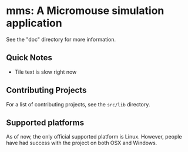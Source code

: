 # mms: A Micromouse simulation application

See the "doc" directory for more information.

## Quick Notes
* Tile text is slow right now

## Contributing Projects

For a list of contributing projects, see the `src/lib` directory.

## Supported platforms

As of now, the only official supported platform is Linux. However, people have had success with the project on both OSX and Windows.
